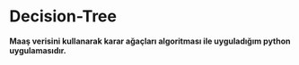 # Decision-Tree
**Maaş verisini kullanarak karar ağaçları algoritması ile uyguladığım python uygulamasıdır.**

